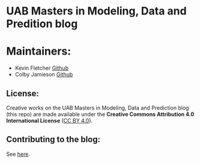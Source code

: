 # UAB Masters in Modeling, Data and Predition blog

# Maintainers:
- Kevin Fletcher [Github](https://github.com/0xtal)  
- Colby Jamieson [Github](https://github.com/colbychristian)
## License:

Creative works on the UAB Masters in Modeling, Data and Prediction blog (this repo) are made available under the **Creative Commons Attribution 4.0 International License** ([CC BY 4.0](https://creativecommons.org/licenses/by/4.0/)). 

## Contributing to the blog:

See [here](https://uab-mdp.github.io/2023-01-30-markdown/).
